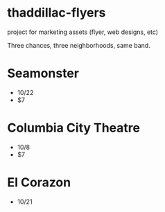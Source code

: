 # thaddillac-flyers
project for marketing assets (flyer, web designs, etc)

Three chances, three neighborhoods, same band.

# Seamonster
- 10/22
- $7

# Columbia City Theatre
- 10/8
- $7

# El Corazon
- 10/21
